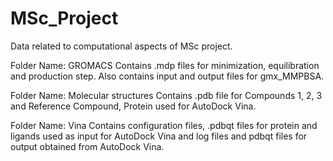 # MSc_Project
Data related to computational aspects of MSc project.

Folder Name: GROMACS Contains .mdp files for minimization, equilibration and production step. Also contains input and output files for gmx_MMPBSA.

Folder Name: Molecular structures Contains .pdb file for Compounds 1, 2, 3 and Reference Compound, Protein used for AutoDock Vina.

Folder Name: Vina Contains configuration files, .pdbqt files for protein and ligands used as input for AutoDock Vina and log files and pdbqt files for output obtained from AutoDock Vina.
